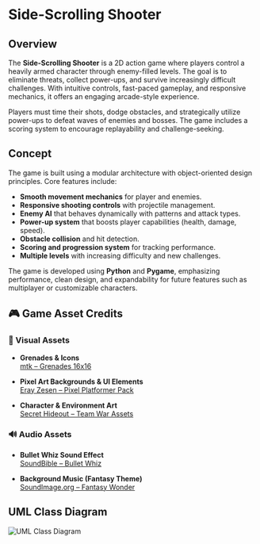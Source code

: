 # Side-Scrolling Shooter

## Overview

The **Side-Scrolling Shooter** is a 2D action game where players control a heavily armed character through enemy-filled levels. The goal is to eliminate threats, collect power-ups, and survive increasingly difficult challenges. With intuitive controls, fast-paced gameplay, and responsive mechanics, it offers an engaging arcade-style experience.

Players must time their shots, dodge obstacles, and strategically utilize power-ups to defeat waves of enemies and bosses. The game includes a scoring system to encourage replayability and challenge-seeking.

## Concept

The game is built using a modular architecture with object-oriented design principles. Core features include:

- **Smooth movement mechanics** for player and enemies.
- **Responsive shooting controls** with projectile management.
- **Enemy AI** that behaves dynamically with patterns and attack types.
- **Power-up system** that boosts player capabilities (health, damage, speed).
- **Obstacle collision** and hit detection.
- **Scoring and progression system** for tracking performance.
- **Multiple levels** with increasing difficulty and new challenges.

The game is developed using **Python** and **Pygame**, emphasizing performance, clean design, and expandability for future features such as multiplayer or customizable characters.

## 🎮 Game Asset Credits

### 🎨 Visual Assets

- **Grenades & Icons**  
  [mtk – Grenades 16x16](https://mtk.itch.io/grenades-16x16)

- **Pixel Art Backgrounds & UI Elements**  
  [Eray Zesen – Pixel Platformer Pack](https://erayzesen.itch.io/pixel-platf...)

- **Character & Environment Art**  
  [Secret Hideout – Team War Assets](https://secrethideout.itch.io/team-wa...)

### 🔊 Audio Assets

- **Bullet Whiz Sound Effect**  
  [SoundBible – Bullet Whiz](https://soundbible.com/1875-Bullet-Whiz.html)

- **Background Music (Fantasy Theme)**  
  [SoundImage.org – Fantasy Wonder](https://soundimage.org/fantasywonder/)


## UML Class Diagram

![UML Class Diagram](https://github.com/your-username/Side-Scrolling-Shooter/blob/main/UML_Diagram.png)
